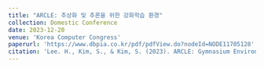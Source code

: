 ```yaml
---
title: "ARCLE: 추상화 및 추론을 위한 강화학습 환경"
collection: Domestic Conference
date: 2023-12-20
venue: 'Korea Computer Congress'
paperurl: 'https://www.dbpia.co.kr/pdf/pdfView.do?nodeId=NODE11705128'
citation: 'Lee. H., Kim, S., & Kim, S. (2023). ARCLE: Gymnasium Environment for Abstraction and Reasoning Corpus. Korea Software Congress.'
---
```

